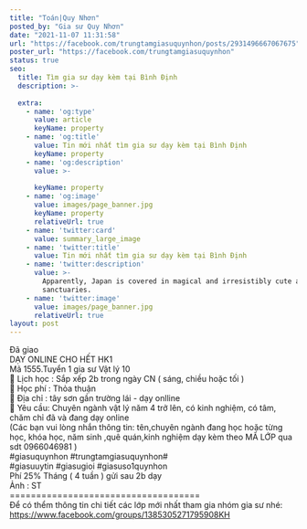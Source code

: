 ```yaml
---
title: "Toán|Quy Nhơn"
posted_by: "Gia sư Quy Nhơn"
date: "2021-11-07 11:31:58"
url: "https://facebook.com/trungtamgiasuquynhon/posts/2931496667067675"
poster_url: "https://facebook.com/trungtamgiasuquynhon"
status: true
seo:
  title: Tìm gia sư dạy kèm tại Bình Định
  description: >-
    
  extra:
    - name: 'og:type'
      value: article
      keyName: property
    - name: 'og:title'
      value: Tin mới nhất tìm gia sư dạy kèm tại Bình Định
      keyName: property
    - name: 'og:description'
      value: >-
        
      keyName: property
    - name: 'og:image'
      value: images/page_banner.jpg
      keyName: property
      relativeUrl: true
    - name: 'twitter:card'
      value: summary_large_image
    - name: 'twitter:title'
      value: Tin mới nhất tìm gia sư dạy kèm tại Bình Định
    - name: 'twitter:description'
      value: >-
        Apparently, Japan is covered in magical and irresistibly cute animal
        sanctuaries.
    - name: 'twitter:image'
      value: images/page_banner.jpg
      relativeUrl: true
layout: post
---
```

Đã giao<br>DẠY ONLINE CHO HẾT HK1<br>Mã 1555.Tuyển 1 gia sư Vật lý 10<br>🧐 Lịch học : Sắp xếp 2b trong ngày CN ( sáng, chiều hoặc tối )<br>🧐 Học phí : Thỏa thuận<br>🧐 Địa chỉ : tây sơn gần trường lái - dạy onlline<br>🧐 Yêu cầu: Chuyên ngành vật lý năm 4 trở lên, có kinh nghiệm, có tâm, chăm chỉ đã và đang dạy online<br>(Các bạn vui lòng nhắn thông tin: tên,chuyên ngành đang học hoặc từng học, khóa học, năm sinh ,quê quán,kinh nghiệm dạy kèm theo MÃ LỚP qua sdt 0966046981 )<br>#giasuquynhon #trungtamgiasuquynhon#<br>#giasuuytin #giasugioi #giasuso1quynhon<br>Phí 25% Tháng ( 4 tuần ) gửi sau 2b dạy<br>Ảnh : ST<br>====================================<br>Để có thểm thông tin chi tiết các lớp mới nhất tham gia nhóm gia sư nhé: https://www.facebook.com/groups/1385305271795908KH
